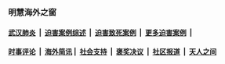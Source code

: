 
### 明慧海外之窗

####  [武汉肺炎](indexes/365.md?t=04082101) &nbsp;|&nbsp;  [迫害案例综述](indexes/328.md?t=04082101) &nbsp;|&nbsp; [迫害致死案例](indexes/277.md?t=04082101)  &nbsp;|&nbsp; [更多迫害案例](indexes/81.md?t=04082101)  &nbsp;|&nbsp; 
####  [时事评论](indexes/19.md?t=04082101) &nbsp;|&nbsp; [海外简讯](indexes/245.md?t=04082101)&nbsp;|&nbsp;  [社会支持](indexes/140.md?t=04082101) &nbsp;|&nbsp; [褒奖决议](indexes/282.md?t=04082101) &nbsp;|&nbsp; [社区报道](indexes/91.md?t=04082101)  &nbsp;|&nbsp; [天人之间](indexes/78.md?t=04082101) 

